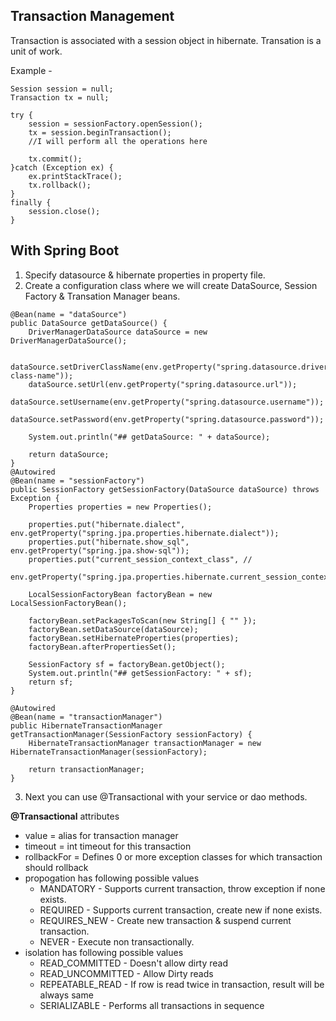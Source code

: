 ## Transaction Management

Transaction is associated with a session object in hibernate. Transation is a unit of work.

Example - 

```
Session session = null;  
Transaction tx = null;  
  
try {  
	session = sessionFactory.openSession();  
	tx = session.beginTransaction();  
	//I will perform all the operations here  
	  
	tx.commit();    
}catch (Exception ex) {  
	ex.printStackTrace();  
	tx.rollback();  
}  
finally {
	session.close();
}  
```

## With Spring Boot

1. Specify datasource & hibernate properties in property file.
2. Create a configuration class where we will create DataSource, Session Factory & Transation Manager beans.
```
@Bean(name = "dataSource")
public DataSource getDataSource() {
	DriverManagerDataSource dataSource = new DriverManagerDataSource();
	 
	dataSource.setDriverClassName(env.getProperty("spring.datasource.driver-class-name"));
	dataSource.setUrl(env.getProperty("spring.datasource.url"));
	dataSource.setUsername(env.getProperty("spring.datasource.username"));
	dataSource.setPassword(env.getProperty("spring.datasource.password"));

	System.out.println("## getDataSource: " + dataSource);

	return dataSource;
}
@Autowired
@Bean(name = "sessionFactory")
public SessionFactory getSessionFactory(DataSource dataSource) throws Exception {
	Properties properties = new Properties();
	
	properties.put("hibernate.dialect", env.getProperty("spring.jpa.properties.hibernate.dialect"));
	properties.put("hibernate.show_sql", env.getProperty("spring.jpa.show-sql"));
	properties.put("current_session_context_class", //
			env.getProperty("spring.jpa.properties.hibernate.current_session_context_class"));

	LocalSessionFactoryBean factoryBean = new LocalSessionFactoryBean();

	factoryBean.setPackagesToScan(new String[] { "" });
	factoryBean.setDataSource(dataSource);
	factoryBean.setHibernateProperties(properties);
	factoryBean.afterPropertiesSet();

	SessionFactory sf = factoryBean.getObject();
	System.out.println("## getSessionFactory: " + sf);
	return sf;
}
 
@Autowired
@Bean(name = "transactionManager")
public HibernateTransactionManager getTransactionManager(SessionFactory sessionFactory) {
	HibernateTransactionManager transactionManager = new HibernateTransactionManager(sessionFactory);

	return transactionManager;
}
```
3. Next you can use @Transactional with your service or dao methods.

**@Transactional** attributes
* value = alias for transaction manager
* timeout = int timeout for this transaction
* rollbackFor = Defines 0 or more exception classes for which transaction should rollback
* propogation has following possible values
	* MANDATORY - Supports current transaction, throw exception if none exists.
	* REQUIRED - Supports current transaction, create new if none exists.
	* REQUIRES_NEW - Create new transaction & suspend current transaction.
	* NEVER - Execute non transactionally.
* isolation has following possible values
	* READ_COMMITTED - Doesn't allow dirty read
	* READ_UNCOMMITTED - Allow Dirty reads
	* REPEATABLE_READ - If row is read twice in transaction, result will be always same
	* SERIALIZABLE - Performs all transactions in sequence